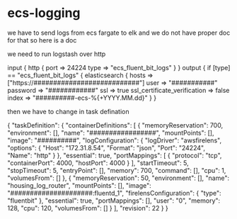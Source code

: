 # ecs-logging

we have to send logs from ecs fargate to elk and we do not have proper doc for that so here is a doc

we need to run logstash over http 

input {
  http {
    port      => 24224
    type => "ecs_fluent_bit_logs"
  }
}
output {
 if [type] == "ecs_fluent_bit_logs" {
   elasticsearch {
     hosts => ["https://###########################"]
     user => "###########"
     password => "############"
     ssl => true
     ssl_certificate_verification => false
     index => "##########-ecs-%{+YYYY.MM.dd}"
   }
 }
 
 then we have to change in task defination
 
 {
    "taskDefinition": { 
        "containerDefinitions": [
            {
                "memoryReservation": 700, 
                "environment": [], 
                "name": "#################", 
                "mountPoints": [], 
                "image": "##########", 
                "logConfiguration": {
                    "logDriver": "awsfirelens", 
                    "options": {
                        "Host": "172.31.8.54", 
                        "Format": "json", 
                        "Port": "24224", 
                        "Name": "http"
                    }
                }, 
                "essential": true, 
                "portMappings": [
                    {
                        "protocol": "tcp", 
                        "containerPort": 4000, 
                        "hostPort": 4000
                    }
                ], 
                "startTimeout": 5, 
                "stopTimeout": 5, 
                "entryPoint": [], 
                "memory": 700, 
                "command": [], 
                "cpu": 1, 
                "volumesFrom": []
            }, 
            {
                "memoryReservation": 50, 
                "environment": [], 
                "name": "housing_log_router", 
                "mountPoints": [], 
                "image": "#####################:fluentd_1", 
                "firelensConfiguration": {
                    "type": "fluentbit"
                }, 
                "essential": true, 
                "portMappings": [], 
                "user": "0", 
                "memory": 128, 
                "cpu": 120, 
                "volumesFrom": []
            }
        ], 
        "revision": 22
    }
}
